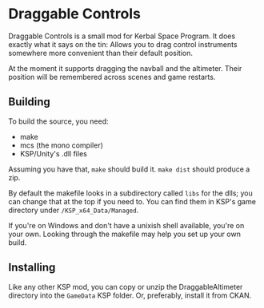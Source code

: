 # Draggable Controls

Draggable Controls is a small mod for Kerbal Space Program. It does
exactly what it says on the tin: Allows you to drag control instruments
somewhere more convenient than their default position.

At the moment it supports dragging the navball and the altimeter. Their
position will be remembered across scenes and game restarts.

## Building

To build the source, you need:

* make
* mcs (the mono compiler)
* KSP/Unity's .dll files

Assuming you have that, `make` should build it. `make dist` should
produce a zip.

By default the makefile looks in a subdirectory called `libs` for the
dlls; you can change that at the top if you need to. You can find them
in KSP's game directory under `/KSP_x64_Data/Managed`.

If you're on Windows and don't have a unixish shell available, you're on
your own. Looking through the makefile may help you set up your own
build.

## Installing

Like any other KSP mod, you can copy or unzip the DraggableAltimeter
directory into the `GameData` KSP folder. Or, preferably, install it
from CKAN.
